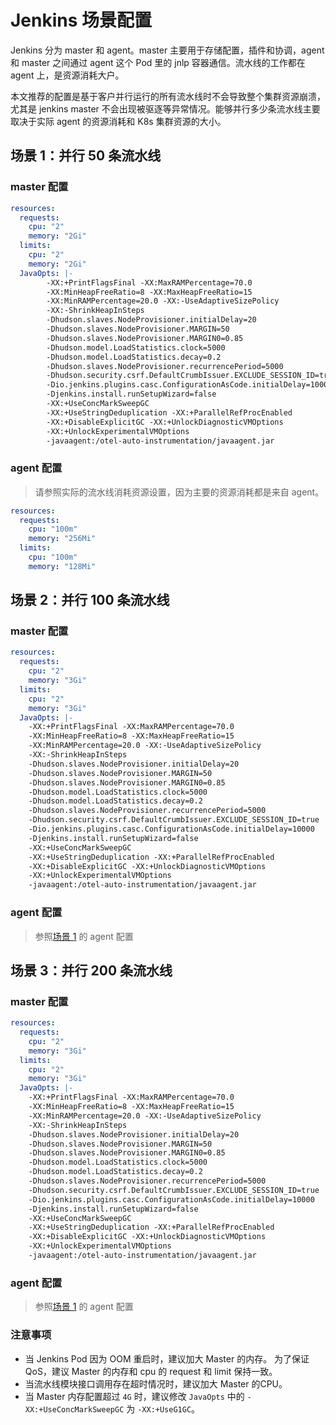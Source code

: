 # Jenkins 场景配置

Jenkins 分为 master 和 agent。master 主要用于存储配置，插件和协调，agent 和 master 之间通过
agent 这个 Pod 里的 jnlp 容器通信。流水线的工作都在 agent 上，是资源消耗大户。

本文推荐的配置是基于客户并行运行的所有流水线时不会导致整个集群资源崩溃，尤其是 jenkins master
不会出现被驱逐等异常情况。能够并行多少条流水线主要取决于实际 agent 的资源消耗和 K8s 集群资源的大小。

## 场景 1：并行 50 条流水线

### master 配置

```yaml
resources:
  requests:
    cpu: "2"
    memory: "2Gi"
  limits:
    cpu: "2"
    memory: "2Gi"
  JavaOpts: |-
        -XX:+PrintFlagsFinal -XX:MaxRAMPercentage=70.0
        -XX:MinHeapFreeRatio=8 -XX:MaxHeapFreeRatio=15
        -XX:MinRAMPercentage=20.0 -XX:-UseAdaptiveSizePolicy
        -XX:-ShrinkHeapInSteps
        -Dhudson.slaves.NodeProvisioner.initialDelay=20
        -Dhudson.slaves.NodeProvisioner.MARGIN=50
        -Dhudson.slaves.NodeProvisioner.MARGIN0=0.85
        -Dhudson.model.LoadStatistics.clock=5000
        -Dhudson.model.LoadStatistics.decay=0.2
        -Dhudson.slaves.NodeProvisioner.recurrencePeriod=5000
        -Dhudson.security.csrf.DefaultCrumbIssuer.EXCLUDE_SESSION_ID=true
        -Dio.jenkins.plugins.casc.ConfigurationAsCode.initialDelay=10000
        -Djenkins.install.runSetupWizard=false  
        -XX:+UseConcMarkSweepGC
        -XX:+UseStringDeduplication -XX:+ParallelRefProcEnabled
        -XX:+DisableExplicitGC -XX:+UnlockDiagnosticVMOptions
        -XX:+UnlockExperimentalVMOptions
        -javaagent:/otel-auto-instrumentation/javaagent.jar
```

### agent 配置

> 请参照实际的流水线消耗资源设置，因为主要的资源消耗都是来自 agent。

```yaml
resources:
  requests:
    cpu: "100m"
    memory: "256Mi"
  limits:
    cpu: "100m"
    memory: "128Mi"
```

## 场景 2：并行 100 条流水线

### master 配置

```yaml
resources:
  requests:
    cpu: "2"
    memory: "3Gi"
  limits:
    cpu: "2"
    memory: "3Gi"
  JavaOpts: |-
    -XX:+PrintFlagsFinal -XX:MaxRAMPercentage=70.0
    -XX:MinHeapFreeRatio=8 -XX:MaxHeapFreeRatio=15
    -XX:MinRAMPercentage=20.0 -XX:-UseAdaptiveSizePolicy
    -XX:-ShrinkHeapInSteps
    -Dhudson.slaves.NodeProvisioner.initialDelay=20
    -Dhudson.slaves.NodeProvisioner.MARGIN=50
    -Dhudson.slaves.NodeProvisioner.MARGIN0=0.85
    -Dhudson.model.LoadStatistics.clock=5000
    -Dhudson.model.LoadStatistics.decay=0.2
    -Dhudson.slaves.NodeProvisioner.recurrencePeriod=5000
    -Dhudson.security.csrf.DefaultCrumbIssuer.EXCLUDE_SESSION_ID=true
    -Dio.jenkins.plugins.casc.ConfigurationAsCode.initialDelay=10000
    -Djenkins.install.runSetupWizard=false  
    -XX:+UseConcMarkSweepGC
    -XX:+UseStringDeduplication -XX:+ParallelRefProcEnabled
    -XX:+DisableExplicitGC -XX:+UnlockDiagnosticVMOptions
    -XX:+UnlockExperimentalVMOptions
    -javaagent:/otel-auto-instrumentation/javaagent.jar
```

### agent 配置

> 参照[场景 1](#agent) 的 agent 配置

## 场景 3：并行 200 条流水线

### master 配置

```yaml
resources:
  requests:
    cpu: "2"
    memory: "3Gi"
  limits:
    cpu: "2"
    memory: "3Gi"
  JavaOpts: |-
    -XX:+PrintFlagsFinal -XX:MaxRAMPercentage=70.0
    -XX:MinHeapFreeRatio=8 -XX:MaxHeapFreeRatio=15
    -XX:MinRAMPercentage=20.0 -XX:-UseAdaptiveSizePolicy
    -XX:-ShrinkHeapInSteps
    -Dhudson.slaves.NodeProvisioner.initialDelay=20
    -Dhudson.slaves.NodeProvisioner.MARGIN=50
    -Dhudson.slaves.NodeProvisioner.MARGIN0=0.85
    -Dhudson.model.LoadStatistics.clock=5000
    -Dhudson.model.LoadStatistics.decay=0.2
    -Dhudson.slaves.NodeProvisioner.recurrencePeriod=5000
    -Dhudson.security.csrf.DefaultCrumbIssuer.EXCLUDE_SESSION_ID=true
    -Dio.jenkins.plugins.casc.ConfigurationAsCode.initialDelay=10000
    -Djenkins.install.runSetupWizard=false  
    -XX:+UseConcMarkSweepGC
    -XX:+UseStringDeduplication -XX:+ParallelRefProcEnabled
    -XX:+DisableExplicitGC -XX:+UnlockDiagnosticVMOptions
    -XX:+UnlockExperimentalVMOptions
    -javaagent:/otel-auto-instrumentation/javaagent.jar
```

### agent 配置

> 参照[场景 1](#agent) 的 agent 配置

### 注意事项

- 当 Jenkins Pod 因为 OOM 重启时，建议加大 Master 的内存。
  为了保证 QoS，建议 Master 的内存和 cpu 的 request 和 limit 保持一致。
- 当流水线模块接口调用存在超时情况时，建议加大 Master 的CPU。
- 当 Master 内存配置超过 `4G` 时，建议修改 `JavaOpts` 中的 `-XX:+UseConcMarkSweepGC` 为 `-XX:+UseG1GC`。
